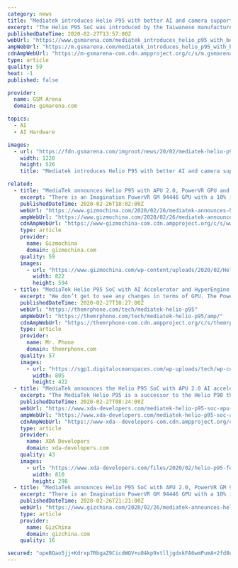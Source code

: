 ```yaml
---
category: news
title: "Mediatek introduces Helio P95 with better AI and camera support"
excerpt: "The Helio P95 SoC was introduced by the Taiwanese manufacturer - it has improved AI over the Helio P90 while keeping the same CPU, GPU and other general specs. Connectivity Wi-Fi 802.11 a/b/g/n/ac, Bluetooth 5.0 Wi-Fi 802.11 a/b/g/n/ac, Bluetooth 5.0 ..."
publishedDateTime: 2020-02-27T13:57:00Z
webUrl: "https://www.gsmarena.com/mediatek_introduces_helio_p95_with_better_ai_and_camera_support-news-41733.php"
ampWebUrl: "https://m.gsmarena.com/mediatek_introduces_helio_p95_with_better_ai_and_camera_support-amp-41733.php"
cdnAmpWebUrl: "https://m-gsmarena-com.cdn.ampproject.org/c/s/m.gsmarena.com/mediatek_introduces_helio_p95_with_better_ai_and_camera_support-amp-41733.php"
type: article
quality: 59
heat: -1
published: false

provider:
  name: GSM Arena
  domain: gsmarena.com

topics:
  - AI
  - AI Hardware

images:
  - url: "https://fdn.gsmarena.com/imgroot/news/20/02/mediatek-helio-p95-ofic/-1220x526/gsmarena_0001.jpg"
    width: 1220
    height: 526
    title: "Mediatek introduces Helio P95 with better AI and camera support"

related:
  - title: "MediaTek announces Helio P95 with APU 2.0, PowerVR GPU and more"
    excerpt: "There is an Imagination PowerVR GM 94446 GPU with a 10% improvement in performance over the last generation ... The processor has a triple ISP with 14-bit RAW and 10-bit YUV processing. It also has AI-camera enhancements such as AI-NR low-light photography, 5-person human pose tracking, multiple objects and scene identification, and AI depth ..."
    publishedDateTime: 2020-02-26T18:02:00Z
    webUrl: "https://www.gizmochina.com/2020/02/26/mediatek-announces-helio-p95-with-apu-2-0-powervr-gpu-and-more/"
    ampWebUrl: "https://www.gizmochina.com/2020/02/26/mediatek-announces-helio-p95-with-apu-2-0-powervr-gpu-and-more/?amp"
    cdnAmpWebUrl: "https://www-gizmochina-com.cdn.ampproject.org/c/s/www.gizmochina.com/2020/02/26/mediatek-announces-helio-p95-with-apu-2-0-powervr-gpu-and-more/?amp"
    type: article
    provider:
      name: Gizmochina
      domain: gizmochina.com
    quality: 59
    images:
      - url: "https://www.gizmochina.com/wp-content/uploads/2020/02/Helio-P95.png"
        width: 822
        height: 594
  - title: "MediaTek Helio P95 SoC with AI Accelerator and HyperEngine gaming launched"
    excerpt: "We don’t get to see any changes in terms of GPU. The PowerVR GM 9446 GPU is now improved to offer 10% better performance. The AI processing unit has also received a 10% performance gain. The Helio P95 supports the triple Image Signal Processor. OEMs get to include either a single 64MP sensor or up to 24MP and 16MP in dual camera setup."
    publishedDateTime: 2020-02-27T10:27:00Z
    webUrl: "https://themrphone.com/tech/mediatek-helio-p95"
    ampWebUrl: "https://themrphone.com/tech/mediatek-helio-p95/amp/"
    cdnAmpWebUrl: "https://themrphone-com.cdn.ampproject.org/c/s/themrphone.com/tech/mediatek-helio-p95/amp/"
    type: article
    provider:
      name: Mr. Phone
      domain: themrphone.com
    quality: 57
    images:
      - url: "https://sgp1.digitaloceanspaces.com/wp-uploads/tech/wp-content/uploads/2020/02/27152338/Helio-p95-featured-image.png"
        width: 805
        height: 422
  - title: "MediaTek announces the Helio P95 SoC with APU 2.0 AI accelerator, HyperEngine game technology, and more"
    excerpt: "The MediaTek Helio P95 is a successor to the Helio P90 that was launched back in December 2018 and brings along several improvements across GPU, camera, connectivity, and AI. By and large, the Helio P95 isn’t a drastic upgrade over its predecessor. It continues to employ the same CPU architecture, featuring 2x ARM Cortex-A75 performance cores ..."
    publishedDateTime: 2020-02-27T08:24:00Z
    webUrl: "https://www.xda-developers.com/mediatek-helio-p95-soc-apu-20-ai-accelerator-hyperengine-game-technology/"
    ampWebUrl: "https://www.xda-developers.com/mediatek-helio-p95-soc-apu-20-ai-accelerator-hyperengine-game-technology/amp/"
    cdnAmpWebUrl: "https://www-xda--developers-com.cdn.ampproject.org/c/s/www.xda-developers.com/mediatek-helio-p95-soc-apu-20-ai-accelerator-hyperengine-game-technology/amp/"
    type: article
    provider:
      name: XDA Developers
      domain: xda-developers.com
    quality: 43
    images:
      - url: "https://www.xda-developers.com/files/2020/02/helio-p95-feature-810x298_c.jpg"
        width: 810
        height: 298
  - title: "MediaTek announces Helio P95 SoC with APU 2.0, PowerVR GM 94446 GPU and more"
    excerpt: "There is an Imagination PowerVR GM 94446 GPU with a 10% improvement in performance over the ... The SoC has a triple ISP with 14-bit RAW and 10-bit YUV processing. It also has AI-camera enhancements such as AI-NR low-light photography, 5-person human ..."
    publishedDateTime: 2020-02-26T21:21:00Z
    webUrl: "https://www.gizchina.com/2020/02/26/mediatek-announces-helio-p95-soc-with-apu-2-0-powervr-gpu/"
    type: article
    provider:
      name: GizChina
      domain: gizchina.com
    quality: 16

secured: "opeBQao5jj+Kdrxp7RbgaZ9CicdWQV+u04kp9xtlljgdxkFA6wmPumA+2fd8uXy1WzmPTtiQol78IZ91IEYlCuRPLfat0LasJdyeSqonSqnTK+Z4of4fQJViBnZAOtZRjZw4lXaLN4wMdzfvXpw0TbNsefEZbUYa8Hjz0WCqDJrmJl2bjq2CRDMad2IP89JzsJb9VFXlSKGTelWngTf0OH4VmvZj2dcDQsf6ieriCy9/lSvG8fMZMvCmk6VPzzf5OfNucciRjB80J3+78mq+FUCNL5vyVVwC9IB+YtU/q9MvaGFl9YClA/VfrFaEtVS1vvnBD6wxKW+4uIULTjJRG341tQbkH/4ZjMSNkJivvX+nPKzePxdDHZa+rqE1rp9PDmfrMknpn4WKoZaA9X2GQsx2G088WPdIGnD1rvDc9KV9yVWmARrfI4zduJiE0rlkGMbP6YgUMuwkMdqFfvihMIpZg/+UwnXbyhGNEDXHclU=;u7qONKNfWaPzXiHNaQl6rQ=="
---
```


